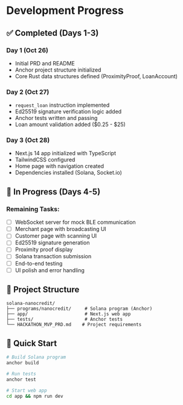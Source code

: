 # Development Progress

## ✅ Completed (Days 1-3)

### Day 1 (Oct 26)
- Initial PRD and README
- Anchor project structure initialized
- Core Rust data structures defined (ProximityProof, LoanAccount)

### Day 2 (Oct 27)
- `request_loan` instruction implemented
- Ed25519 signature verification logic added
- Anchor tests written and passing
- Loan amount validation added ($0.25 - $25)

### Day 3 (Oct 28)
- Next.js 14 app initialized with TypeScript
- TailwindCSS configured
- Home page with navigation created
- Dependencies installed (Solana, Socket.io)

## 🚧 In Progress (Days 4-5)

### Remaining Tasks:
- [ ] WebSocket server for mock BLE communication
- [ ] Merchant page with broadcasting UI
- [ ] Customer page with scanning UI
- [ ] Ed25519 signature generation  
- [ ] Proximity proof display
- [ ] Solana transaction submission
- [ ] End-to-end testing
- [ ] UI polish and error handling

## 📁 Project Structure

```
solana-nanocredit/
├── programs/nanocredit/     # Solana program (Anchor)
├── app/                     # Next.js web app
├── tests/                   # Anchor tests
└── HACKATHON_MVP_PRD.md    # Project requirements
```

## 🚀 Quick Start

```bash
# Build Solana program
anchor build

# Run tests
anchor test

# Start web app
cd app && npm run dev
```

